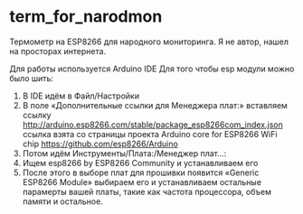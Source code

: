 # term_for_narodmon
Термометр на ESP8266 для народного мониторинга.
Я не автор, нашел на просторах интернета.

Для работы используется Arduino IDE
Для того чтобы esp модули можно было шить:
1. В IDE идём в Файл/Настройки
2. В поле «Дополнительные ссылки для Менеджера плат:» вставляем ссылку http://arduino.esp8266.com/stable/package_esp8266com_index.json
    ссылка взята со страницы проекта Arduino core for ESP8266 WiFi chip https://github.com/esp8266/Arduino
3. Потом идём Инструменты/Плата:/Менеджер плат...:
4. Ищем esp8266 by ESP8266 Community и устанавливаем его
5. После этого в выборе плат для прошивки появится «Generic ESP8266 Module» выбираем его и устанавливаем остальные парамерты вашей платы, такие как частота процессора, объем памяти и остальное.
